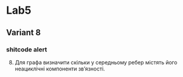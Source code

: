 # Lab5
## Variant 8
### shitcode alert

8) Для графа визначити скільки у середньому ребер містять його неациклічні компоненти зв’язності.
